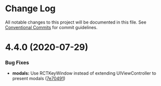 # Change Log

All notable changes to this project will be documented in this file.
See [Conventional Commits](https://conventionalcommits.org) for commit guidelines.

# 4.4.0 (2020-07-29)


### Bug Fixes

* **modals:** Use RCTKeyWindow instead of extending UIViewController to present modals ([7e70491](https://github.com/gabrielbull/renavigation2/commit/7e70491edac9d482327b211b75a4dfcf13095c70))
